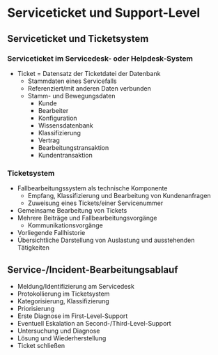 # Serviceticket und Support-Level

## Serviceticket und Ticketsystem

### Serviceticket im Servicedesk- oder Helpdesk-System
- Ticket = Datensatz der Ticketdatei der Datenbank
  - Stammdaten eines Servicefalls
  - Referenziert/mit anderen Daten verbunden
  - Stamm- und Bewegungsdaten
    - Kunde
    - Bearbeiter
    - Konfiguration
    - Wissensdatenbank
    - Klassifizierung
    - Vertrag
    - Bearbeitungstransaktion
    - Kundentransaktion
   
### Ticketsystem
- Fallbearbeitungssystem als technische Komponente
  - Empfang, Klassifizierung und Bearbeitung von Kundenanfragen
  - Zuweisung eines Tickets/einer Servicenummer
- Gemeinsame Bearbeitung von Tickets
- Mehrere Beiträge und Fallbearbeitungsvorgänge
  - Kommunikationsvorgänge
- Vorliegende Fallhistorie
- Übersichtliche Darstellung von Auslastung und ausstehenden Tätigkeiten

## Service-/Incident-Bearbeitungsablauf
- Meldung/Identifizierung am Servicedesk
- Protokollierung im Ticketsystem
- Kategorisierung, Klassifizierung
- Priorisierung
- Erste Diagnose im First-Level-Support
- Eventuell Eskalation an Second-/Third-Level-Support
- Untersuchung und Diagnose
- Lösung und Wiederherstellung
- Ticket schließen
